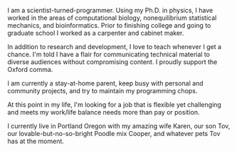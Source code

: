 I am a scientist-turned-programmer. Using my Ph.D. in physics, I have worked in 
the areas of computational biology, nonequilibrium statistical mechanics, and bioinformatics. 
Prior to finishing college and going to graduate school I worked as a carpenter and cabinet maker.

In addition to research and development, I love to teach whenever I get a chance. I'm told I 
have a flair for communicating technical material to diverse audiences without compromising 
content. I proudly support the Oxford comma.

I am currently a stay-at-home parent, keep busy with personal and community projects, and try to maintain my programming chops.

At this point in my life, I'm looking for a job that is flexible yet challenging and meets 
my work/life balance needs more than pay or position.

I currently live in Portland Oregon with my amazing wife Karen, our son Tov, our lovable-but-no-so-bright
Poodle mix Cooper, and whatever pets Tov has at the moment.
